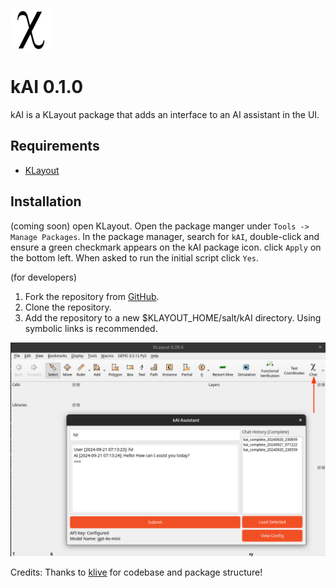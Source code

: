 ![kAI Logo](klayout/kAI.png)

# kAI 0.1.0
kAI is a KLayout package that adds an interface to an AI assistant in the UI.

## Requirements
- [KLayout](https://www.klayout.de/)

## Installation
(coming soon) open KLayout. Open the package manger under `Tools -> Manage Packages`. In the package manager, search for `kAI`,
double-click and ensure a green checkmark appears on the kAI package icon. click `Apply` on the bottom left. When asked to run the initial script click
`Yes`. 


(for developers)
1. Fork the repository from [GitHub](https://github.com/mustafacc/kAI).
2. Clone the repository.
3. Add the repository to a new $KLAYOUT_HOME/salt/kAI directory. Using symbolic links is recommended.


![kAI Logo](docs/_static/kAI_ui.png)

Credits: Thanks to [klive](https://github.com/gdsfactory/klive) for codebase and package structure!

